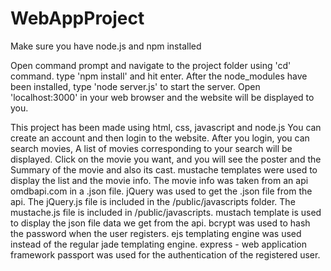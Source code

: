 # WebAppProject

Make sure you have node.js and npm installed

Open command prompt and navigate to the project folder using 'cd' command.
type 'npm install' and hit enter.
After the node_modules have been installed, type 'node server.js' to start the server.
Open 'localhost:3000' in your web browser and the website will be displayed to you.

This project has been made using html, css, javascript and node.js
You can create an account and then login to the website. After you login, you can search movies, A list of movies corresponding to your search will be displayed. Click on the movie you want, and you will see the poster and the Summary of the movie and also its cast.
mustache templates were used to display the list and the movie info.
The movie info was taken from an api omdbapi.com in a .json file.
jQuery was used to get the .json file from the api. The jQuery.js file is included in the /public/javascripts folder.
The mustache.js file is included in /public/javascripts.
mustach template is used to display the json file data we get from the api.
bcrypt was used to hash the password when the user registers.
ejs templating engine was used instead of the regular jade templating engine.
express - web application framework
passport was used for the authentication of the registered user.
